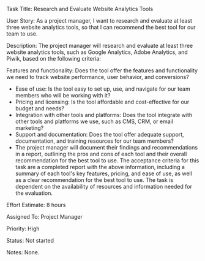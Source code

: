 Task Title: Research and Evaluate Website Analytics Tools

User Story: As a project manager, I want to research and evaluate at least three website analytics tools, so that I can recommend the best tool for our team to use.

Description: The project manager will research and evaluate at least three website analytics tools, such as Google Analytics, Adobe Analytics, and Piwik, based on the following criteria:

Features and functionality: Does the tool offer the features and functionality we need to track website performance, user behavior, and conversions?
* Ease of use: Is the tool easy to set up, use, and navigate for our team members who will be working with it?
* Pricing and licensing: Is the tool affordable and cost-effective for our budget and needs?
* Integration with other tools and platforms: Does the tool integrate with other tools and platforms we use, such as CMS, CRM, or email marketing?
* Support and documentation: Does the tool offer adequate support, documentation, and training resources for our team members?
* The project manager will document their findings and recommendations in a report, outlining the pros and cons of each tool and their overall recommendation for the best tool to use. The acceptance criteria for this task are a completed report with the above information, including a summary of each tool's key features, pricing, and ease of use, as well as a clear recommendation for the best tool to use. The task is dependent on the availability of resources and information needed for the evaluation.

Effort Estimate: 8 hours

Assigned To: Project Manager

Priority: High

Status: Not started

Notes: None.